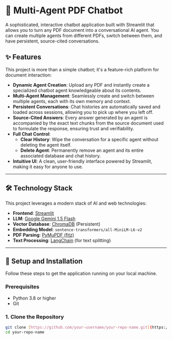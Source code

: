 # 🤖 Multi-Agent PDF Chatbot

A sophisticated, interactive chatbot application built with Streamlit that allows you to turn any PDF document into a conversational AI agent. You can create multiple agents from different PDFs, switch between them, and have persistent, source-cited conversations.



## ✨ Features

This project is more than a simple chatbot; it's a feature-rich platform for document interaction:

* **Dynamic Agent Creation**: Upload any PDF and instantly create a specialized chatbot agent knowledgeable about its contents.
* **Multi-Agent Management**: Seamlessly create and switch between multiple agents, each with its own memory and context.
* **Persistent Conversations**: Chat histories are automatically saved and loaded across sessions, allowing you to pick up where you left off.
* **Source-Cited Answers**: Every answer generated by an agent is accompanied by the exact text chunks from the source document used to formulate the response, ensuring trust and verifiability.
* **Full Chat Control**:
    * **Clear History**: Wipe the conversation for a specific agent without deleting the agent itself.
    * **Delete Agent**: Permanently remove an agent and its entire associated database and chat history.
* **Intuitive UI**: A clean, user-friendly interface powered by Streamlit, making it easy for anyone to use.

---

## 🛠️ Technology Stack

This project leverages a modern stack of AI and web technologies:

* **Frontend**: [Streamlit](https://streamlit.io/)
* **LLM**: [Google Gemini 1.5 Flash](https://deepmind.google/technologies/gemini/)
* **Vector Database**: [ChromaDB](https://www.trychroma.com/) (Persistent)
* **Embedding Model**: `sentence-transformers/all-MiniLM-L6-v2`
* **PDF Parsing**: [PyMuPDF (fitz)](https://pymupdf.readthedocs.io/en/latest/)
* **Text Processing**: [LangChain](https://www.langchain.com/) (for text splitting)

---

## 🚀 Setup and Installation

Follow these steps to get the application running on your local machine.

### Prerequisites

* Python 3.8 or higher
* Git

### 1. Clone the Repository

```bash
git clone [https://github.com/your-username/your-repo-name.git](https://github.com/your-username/your-repo-name.git)
cd your-repo-name
